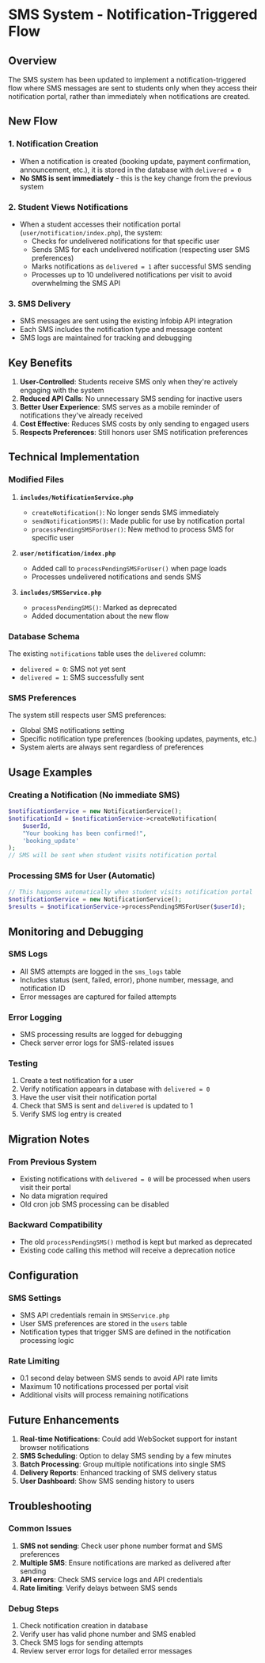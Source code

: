 # SMS System - Notification-Triggered Flow

## Overview
The SMS system has been updated to implement a notification-triggered flow where SMS messages are sent to students only when they access their notification portal, rather than immediately when notifications are created.

## New Flow

### 1. Notification Creation
- When a notification is created (booking update, payment confirmation, announcement, etc.), it is stored in the database with `delivered = 0`
- **No SMS is sent immediately** - this is the key change from the previous system

### 2. Student Views Notifications
- When a student accesses their notification portal (`user/notification/index.php`), the system:
  - Checks for undelivered notifications for that specific user
  - Sends SMS for each undelivered notification (respecting user SMS preferences)
  - Marks notifications as `delivered = 1` after successful SMS sending
  - Processes up to 10 undelivered notifications per visit to avoid overwhelming the SMS API

### 3. SMS Delivery
- SMS messages are sent using the existing Infobip API integration
- Each SMS includes the notification type and message content
- SMS logs are maintained for tracking and debugging

## Key Benefits

1. **User-Controlled**: Students receive SMS only when they're actively engaging with the system
2. **Reduced API Calls**: No unnecessary SMS sending for inactive users
3. **Better User Experience**: SMS serves as a mobile reminder of notifications they've already received
4. **Cost Effective**: Reduces SMS costs by only sending to engaged users
5. **Respects Preferences**: Still honors user SMS notification preferences

## Technical Implementation

### Modified Files

1. **`includes/NotificationService.php`**
   - `createNotification()`: No longer sends SMS immediately
   - `sendNotificationSMS()`: Made public for use by notification portal
   - `processPendingSMSForUser()`: New method to process SMS for specific user

2. **`user/notification/index.php`**
   - Added call to `processPendingSMSForUser()` when page loads
   - Processes undelivered notifications and sends SMS

3. **`includes/SMSService.php`**
   - `processPendingSMS()`: Marked as deprecated
   - Added documentation about the new flow

### Database Schema
The existing `notifications` table uses the `delivered` column:
- `delivered = 0`: SMS not yet sent
- `delivered = 1`: SMS successfully sent

### SMS Preferences
The system still respects user SMS preferences:
- Global SMS notifications setting
- Specific notification type preferences (booking updates, payments, etc.)
- System alerts are always sent regardless of preferences

## Usage Examples

### Creating a Notification (No immediate SMS)
```php
$notificationService = new NotificationService();
$notificationId = $notificationService->createNotification(
    $userId, 
    "Your booking has been confirmed!", 
    'booking_update'
);
// SMS will be sent when student visits notification portal
```

### Processing SMS for User (Automatic)
```php
// This happens automatically when student visits notification portal
$notificationService = new NotificationService();
$results = $notificationService->processPendingSMSForUser($userId);
```

## Monitoring and Debugging

### SMS Logs
- All SMS attempts are logged in the `sms_logs` table
- Includes status (sent, failed, error), phone number, message, and notification ID
- Error messages are captured for failed attempts

### Error Logging
- SMS processing results are logged for debugging
- Check server error logs for SMS-related issues

### Testing
1. Create a test notification for a user
2. Verify notification appears in database with `delivered = 0`
3. Have the user visit their notification portal
4. Check that SMS is sent and `delivered` is updated to 1
5. Verify SMS log entry is created

## Migration Notes

### From Previous System
- Existing notifications with `delivered = 0` will be processed when users visit their portal
- No data migration required
- Old cron job SMS processing can be disabled

### Backward Compatibility
- The old `processPendingSMS()` method is kept but marked as deprecated
- Existing code calling this method will receive a deprecation notice

## Configuration

### SMS Settings
- SMS API credentials remain in `SMSService.php`
- User SMS preferences are stored in the `users` table
- Notification types that trigger SMS are defined in the notification processing logic

### Rate Limiting
- 0.1 second delay between SMS sends to avoid API rate limits
- Maximum 10 notifications processed per portal visit
- Additional visits will process remaining notifications

## Future Enhancements

1. **Real-time Notifications**: Could add WebSocket support for instant browser notifications
2. **SMS Scheduling**: Option to delay SMS sending by a few minutes
3. **Batch Processing**: Group multiple notifications into single SMS
4. **Delivery Reports**: Enhanced tracking of SMS delivery status
5. **User Dashboard**: Show SMS sending history to users

## Troubleshooting

### Common Issues
1. **SMS not sending**: Check user phone number format and SMS preferences
2. **Multiple SMS**: Ensure notifications are marked as delivered after sending
3. **API errors**: Check SMS service logs and API credentials
4. **Rate limiting**: Verify delays between SMS sends

### Debug Steps
1. Check notification creation in database
2. Verify user has valid phone number and SMS enabled
3. Check SMS logs for sending attempts
4. Review server error logs for detailed error messages
